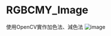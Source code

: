 # RGBCMY_Image
使用OpenCV實作加色法、減色法
![image](https://user-images.githubusercontent.com/117274027/208862485-92854e1e-ac45-452a-b828-b4421f02273f.png)
